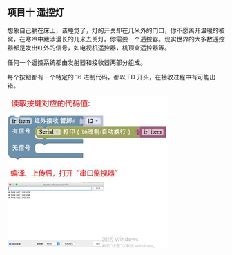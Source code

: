 ## 项目十 遥控灯

想象自己躺在床上，该睡觉了，灯的开关却在几米外的门口，你不愿离开温暖的被窝，在寒冷中跋涉漫长的几米去关灯。你需要一个遥控器。现实世界的大多数遥控器都是发出红外的信号，如电视机遥控器，机顶盒遥控器等。

任何一个遥控系统都由发射器和接收器两部分组成。

每个按钮都有一个特定的 16 进制代码，都以 FD 开头，在接收过程中有可能出错。

![图3.10-1](/assets/image332.jpg)


